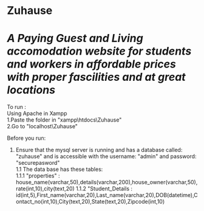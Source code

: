 # Zuhause

# _A Paying Guest and Living accomodation website for students and workers in affordable prices with proper fascilities and at great locations_  

To run :  
Using Apache in Xampp   
    1.Paste the folder in "xampp\htdocs\Zuhause"   
    2.Go to "localhost\Zuhause"




Before you run:  
1. Ensure that the mysql server is running and has a database called: "zuhause" and is accessible with the username: "admin" and password:   "securepasword"  
    1.1 The data base has these tables:    
            1.1.1 "properties" : house_name(varchar,50),details(varchar,200),house_owner(varchar,50),rate(int,10),city(text,20)
            1.1.2 "Student_Details  : id(int,5),First_name(varchar,20),Last_name(varchar,20),DOB(datetime),Contact_no(int,10),City(text,20),State(text,20),Zipcode(int,10)
            
